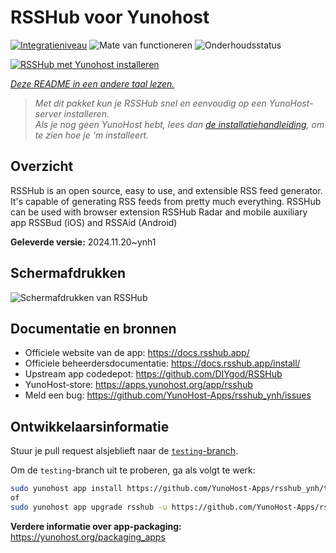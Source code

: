 <!--
NB: Deze README is automatisch gegenereerd door <https://github.com/YunoHost/apps/tree/master/tools/readme_generator>
Hij mag NIET handmatig aangepast worden.
-->

# RSSHub voor Yunohost

[![Integratieniveau](https://apps.yunohost.org/badge/integration/rsshub)](https://ci-apps.yunohost.org/ci/apps/rsshub/)
![Mate van functioneren](https://apps.yunohost.org/badge/state/rsshub)
![Onderhoudsstatus](https://apps.yunohost.org/badge/maintained/rsshub)

[![RSSHub met Yunohost installeren](https://install-app.yunohost.org/install-with-yunohost.svg)](https://install-app.yunohost.org/?app=rsshub)

*[Deze README in een andere taal lezen.](./ALL_README.md)*

> *Met dit pakket kun je RSSHub snel en eenvoudig op een YunoHost-server installeren.*  
> *Als je nog geen YunoHost hebt, lees dan [de installatiehandleiding](https://yunohost.org/install), om te zien hoe je 'm installeert.*

## Overzicht

RSSHub is an open source, easy to use, and extensible RSS feed generator. It's capable of generating RSS feeds from pretty much everything. RSSHub can be used with browser extension RSSHub Radar and mobile auxiliary app RSSBud (iOS) and RSSAid (Android)


**Geleverde versie:** 2024.11.20~ynh1

## Schermafdrukken

![Schermafdrukken van RSSHub](./doc/screenshots/screenshot.png)

## Documentatie en bronnen

- Officiele website van de app: <https://docs.rsshub.app/>
- Officiele beheerdersdocumentatie: <https://docs.rsshub.app/install/>
- Upstream app codedepot: <https://github.com/DIYgod/RSSHub>
- YunoHost-store: <https://apps.yunohost.org/app/rsshub>
- Meld een bug: <https://github.com/YunoHost-Apps/rsshub_ynh/issues>

## Ontwikkelaarsinformatie

Stuur je pull request alsjeblieft naar de [`testing`-branch](https://github.com/YunoHost-Apps/rsshub_ynh/tree/testing).

Om de `testing`-branch uit te proberen, ga als volgt te werk:

```bash
sudo yunohost app install https://github.com/YunoHost-Apps/rsshub_ynh/tree/testing --debug
of
sudo yunohost app upgrade rsshub -u https://github.com/YunoHost-Apps/rsshub_ynh/tree/testing --debug
```

**Verdere informatie over app-packaging:** <https://yunohost.org/packaging_apps>
